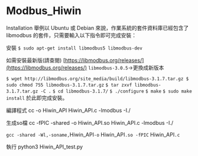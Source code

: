 # Modbus_Hiwin

Installation
舉例以 Ubuntu 或 Debian 來說，作業系統的套件資料庫已經包含了 libmodbus 的套件，只需要輸入以下指令即可完成安裝：

安裝
`$ sudo apt-get install libmodbus5 libmodbus-dev`

如需安裝最新版(請查閱)  [https://libmodbus.org/releases/](https://libmodbus.org/releases/)
`libmodbus-3.0.5`->更換成新版本

`$ wget http://libmodbus.org/site_media/build/libmodbus-3.1.7.tar.gz
 $ sudo chmod 755 libmodbus-3.1.7.tar.gz`
`$ tar zxvf libmodbus-3.1.7.tar.gz -C .`
`$ cd libmodbus-3.1.7/`
`$ ./configure`
`$ make`
`$ sudo make install`
於此即完成安裝。

編譯程式 cc -o Hiwin_API Hiwin_API.c -lmodbus -I./

生成so檔 cc -fPIC -shared -o Hiwin_API.so Hiwin_API.c -lmodbus -I./

`gcc -shared -Wl,-soname,`Hiwin_API`-o` Hiwin_API`.so -fPIC` Hiwin_API`.c`

執行 python3 Hiwin_API_test.py
